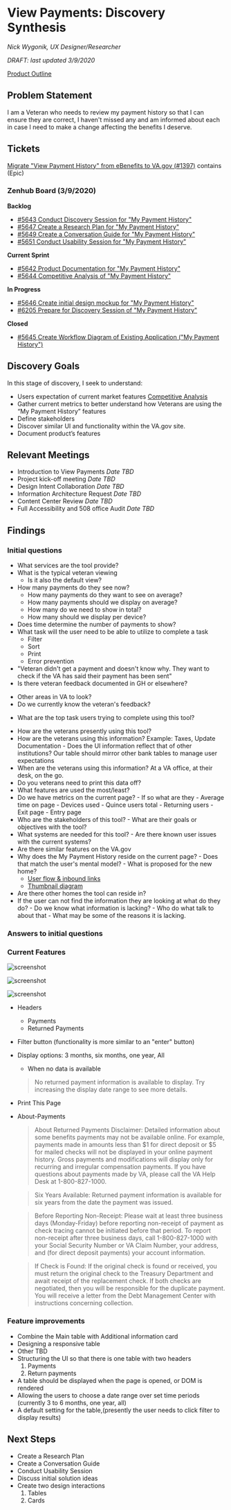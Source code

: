 # View Payments: Discovery Synthesis

*Nick Wygonik, UX Designer/Researcher*

*DRAFT: last updated 3/9/2020*

[Product Outline](https://github.com/department-of-veterans-affairs/va.gov-team/tree/master/products/payment-history)


## Problem Statement 
I am a Veteran who needs to review my payment history so that I can ensure they are correct, I haven't missed any and am informed about each in case I need to make a change affecting the benefits I deserve.

## Tickets
[Migrate "View Payment History" from eBenefits to VA.gov (#1397)]( https://app.zenhub.com/workspaces/vft-59c95ae5fda7577a9b3184f8/issues/department-of-veterans-affairs/va.gov-team/1397) contains 
(Epic)

### Zenhub Board (3/9/2020)
**Backlog**
-    [#5643 Conduct Discovery Session for "My Payment History"](https://app.zenhub.com/workspace/o/department-of-veterans-affairs/va.gov-team/issues/5643)
-    [#5647 Create a Research Plan for "My Payment History"](https://app.zenhub.com/workspace/o/department-of-veterans-affairs/va.gov-team/issues/5647)
-    [#5649 Create a Conversation Guide for "My Payment History"](https://app.zenhub.com/workspace/o/department-of-veterans-affairs/va.gov-team/issues/5649)
-    [#5651 Conduct Usability Session for "My Payment History"](https://app.zenhub.com/workspace/o/department-of-veterans-affairs/va.gov-team/issues/5651)

**Current Sprint**
-    [#5642 Product Documentation for "My Payment History"](https://app.zenhub.com/workspace/o/department-of-veterans-affairs/va.gov-team/issues/5642)
-    [#5644 Competitive Analysis of "My Payment History"](https://app.zenhub.com/workspace/o/department-of-veterans-affairs/va.gov-team/issues/5644)
    
**In Progress**
-    [#5646 Create initial design mockup for "My Payment History"](https://app.zenhub.com/workspace/o/department-of-veterans-affairs/va.gov-team/issues/5646)
-    [#6205 Prepare for Discovery Session of "My Payment History"](https://app.zenhub.com/workspace/o/department-of-veterans-affairs/va.gov-team/issues/6205)

**Closed**
-    [#5645 Create Workflow Diagram of Existing Application ("My Payment History")](https://app.zenhub.com/workspace/o/department-of-veterans-affairs/va.gov-team/issues/5645)


## Discovery Goals

In this stage of discovery, I seek to understand:

- Users expectation of current market features [Competitive Analysis]( https://github.com/department-of-veterans-affairs/va.gov-team/blob/master/teams/vsa/teams/ebenefits/features/view-payment-history/research-design/payment-history-comp-analysis.md)
- Gather current metrics to better understand how Veterans are using the “My Payment History” features
- Define stakeholders 
- Discover similar UI and functionality within the VA.gov site.
- Document product’s features

## Relevant Meetings

-    Introduction to View Payments *Date TBD*
-    Project kick-off meeting *Date TBD*
-    Design Intent Collaboration *Date TBD*
-    Information Architecture Request *Date TBD*
-    Content Center Review *Date TBD*
-    Full Accessibility and 508 office Audit *Date TBD*

## Findings

### Initial questions
+ What services are the tool provide?
+ What is the typical veteran viewing 
   - Is it also the default view? 
+ How many payments do they see now?
   - How many payments do they want to see on average?
   - How many payments should we display on average?
   - How many do we need to show in total?
   - How many should we display per device?
+ Does time determine the number of payments to show?
+ What task will the user need to be able to utilize to complete a task
   - Filter
   - Sort
   - Print
   - Error prevention
+    "Veteran didn't get a payment and doesn't know why. They want to check if the VA has said their payment has been sent"
+    Is there veteran feedback documented in GH or elsewhere?
   -    Other areas in VA to look?
   -    Do we currently know the veteran's feedback?
+ What are the top task users trying to complete using this tool?
-    How are the veterans presently using this tool?
   -    How are the veterans using this information? Example: Taxes, Update Documentation
       - Does the UI information reflect that of other institutions? Our table should mirror other bank tables to manage user expectations
-    When are the veterans using this information? At a VA office, at their desk, on the go.
-    Do you veterans need to print this data off?
-    What features are used the most/least?
-    Do we have metrics on the current page?
    -    If so what are they
    -    Average time on page
    -    Devices used
    -    Quince users total
    -    Returning users
    -    Exit page
    -    Entry page
-    Who are the stakeholders of this tool?
    -    What are their goals or objectives with the tool?
-    What systems are needed for this tool?
    -    Are there known user issues with the current systems?  
-    Are there similar features on the VA.gov
-    Why does the My Payment History reside on the current page?
    -    Does that match the user's mental model?
    -    What is proposed for the new home?
        -    [User flow & inbound links]( https://images.zenhubusercontent.com/5d6ec7967521390001c3e794/88ea6b54-e51b-4938-b72f-29c7ef6d5aa5)
        -    [Thumbnail diagram]( https://xd.adobe.com/view/44399930-6143-4192-6e80-99a0566c4092-3208/)
-    Are there other homes the tool can reside in?
-    If the user can not find the information they are looking at what do they do?
    -    Do we know what information is lacking?
    -    Who do what talk to about that
    -    What may be some of the reasons it is lacking.

### Answers to initial questions

### Current Features
 
![screenshot](https://github.com/department-of-veterans-affairs/va.gov-team/blob/master/teams/vsa/teams/ebenefits/features/view-payment-history/images/payments-list-1.png)
 
![screenshot](https://github.com/department-of-veterans-affairs/va.gov-team/blob/master/teams/vsa/teams/ebenefits/features/view-payment-history/images/payments-list-2.png)
 
![screenshot](https://github.com/department-of-veterans-affairs/va.gov-team/blob/master/teams/vsa/teams/ebenefits/features/view-payment-history/images/payments-detail.png)

- Headers
    - Payments
    - Returned Payments
- Filter button (functionality is more similar to an "enter" button)
- Display options: 3 months, six months, one year, All
    - When no data is available
    > No returned payment information is available to display. Try increasing the display date range to see more details.
- Print This Page
- About-Payments
    > About Returned Payments
    > Disclaimer: Detailed information about some benefits payments may not be available online. For example, payments made in amounts less than $1 for direct deposit or $5 for mailed checks will not be displayed in your online payment history. Gross payments and modifications will display only for recurring and irregular compensation payments. If you have questions about payments made by VA, please call the VA Help Desk at 1-800-827-1000.

    > Six Years Available: Returned payment information is available for six years from the date the payment was issued.

    > Before Reporting Non-Receipt: Please wait at least three business days (Monday-Friday) before reporting non-receipt of payment as check tracing cannot be initiated before that period. To report non-receipt after three business days, call 1-800-827-1000 with your Social Security Number or VA Claim Number, your address, and (for direct deposit payments) your account information.

    > If Check is Found: If the original check is found or received, you must return the original check to the Treasury Department and await receipt of the replacement check. If both checks are negotiated, then you will be responsible for the duplicate payment. You will receive a letter from the Debt Management Center with instructions concerning collection.

    



### Feature improvements
- Combine the Main table with Additional information card
- Designing a responsive table
- Other TBD
- Structuring the UI so that there is one table with two headers 
    1. Payments
    2. Return payments
- A table should be displayed when the page is opened, or DOM is rendered
- Allowing the users to choose a date range over set time periods (currently 3 to 6 months, one year, all)
- A default setting for the table,(presently the user needs to click filter to display results)

## Next Steps
- Create a Research Plan
- Create a Conversation Guide
- Conduct Usability Session
- Discuss initial solution ideas
- Create two design interactions 
    1. Tables 
    2. Cards

